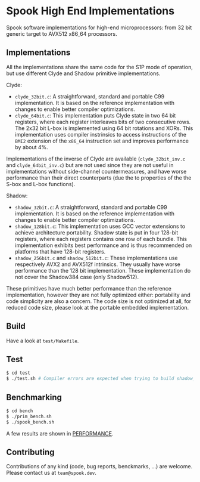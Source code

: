 # Spook High End Implementations

Spook software implementations for high-end microprocessors: from 32 bit generic target to AVX512 x86_64 processors.

## Implementations

All the implementations share the same code for the S1P mode of operation, but use different Clyde and Shadow primitive implementations.

Clyde:
* `clyde_32bit.c`: A straightforward, standard and portable C99 implementation. It is based on the reference implementation with changes to enable better compiler optimizations.
* `clyde_64bit.c`: This implementation puts Clyde state in two 64 bit registers, where each register interleaves bits of two consecutive rows. The 2x32 bit L-box is implemented using 64 bit rotations and XORs. This implementation uses compiler instrinsics to access instructions of the `BMI2` extension of the `x86_64` instruction set and improves performance by about 4%.

Implementations of the inverse of Clyde are available (`clyde_32bit_inv.c` and `clyde_64bit_inv.c`) but are not used since they are not useful in implementations without side-channel countermeasures, and have worse performance than their direct counterparts (due the to properties of the the S-box and L-box functions).

Shadow:
* `shadow_32bit.c`: A straightforward, standard and portable C99 implementation. It is based on the reference implementation with changes to enable better compiler optimizations.
* `shadow_128bit.c`: This implementation uses GCC vector extensions to achieve architecture portability. Shadow state is put in four 128-bit registers, where each registers contains one row of each bundle. This implementation exhibits best performance and is thus recommended on platforms that have 128-bit registers.
* `shadow_256bit.c` and `shadow_512bit.c`: These implementations use respectively AVX2 and AVX512f intrinsics. They usually have worse performance than the 128 bit implementation. These implementation do not cover the Shadow384 case (only Shadow512).


These primitives have much better performance than the reference implementation, however they are not fully optimized either: portability and code simplicity are also a concern.
The code size is not optimized at all, for reduced code size, please look at the portable embedded implementation.

## Build

Have a look at `test/Makefile`.

## Test

```sh
$ cd test
$ ./test.sh # Compiler errors are expected when trying to build shadow_256bit.c and shadow_512.c with SMALL_PERM=1
```

## Benchmarking

```sh
$ cd bench
$ ./prim_bench.sh
$ ./spook_bench.sh
```

A few results are shown in [PERFORMANCE](PERFORMANCE.md).

## Contributing

Contributions of any kind (code, bug reports, benckmarks, ...) are welcome. Please contact us at `team@spook.dev`.
